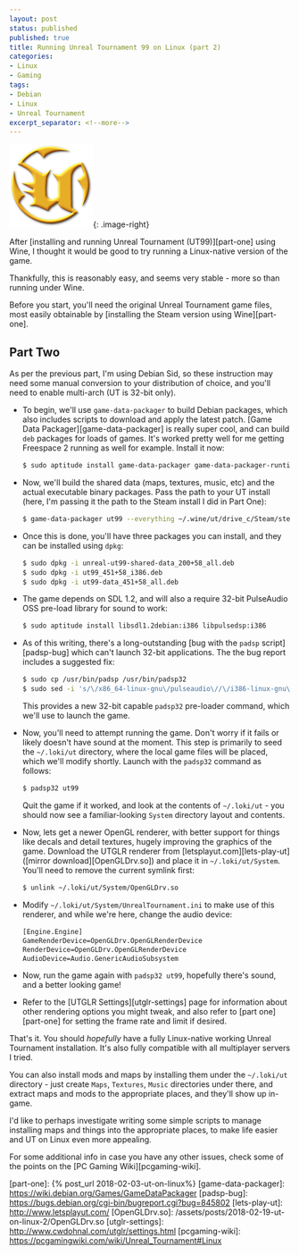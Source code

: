 ```yaml
---
layout: post
status: published
published: true
title: Running Unreal Tournament 99 on Linux (part 2)
categories:
- Linux
- Gaming
tags:
- Debian
- Linux
- Unreal Tournament
excerpt_separator: <!--more-->
---
```


![](/assets/posts/2018-02-03-ut-on-linux/ut-logo.png){: .image-right}

After [installing and running Unreal Tournament (UT99)][part-one] using Wine,
I thought it would be good to try running a Linux-native version of the game.

Thankfully, this is reasonably easy, and seems very stable - more so than 
running under Wine.

Before you start, you'll need the original Unreal Tournament game files, most 
easily obtainable by [installing the Steam version using Wine][part-one].

<!--more-->

## Part Two

As per the previous part, I'm using Debian Sid, so these instruction may need
some manual conversion to your distribution of choice, and you'll need to 
enable multi-arch (UT is 32-bit only).

- To begin, we'll use `game-data-packager` to build Debian packages, which also
  includes scripts to download and apply the latest patch. 
  [Game Data Packager][game-data-packager] is really super cool, and can build
  `deb` packages for loads of games. It's worked pretty well for me getting
  Freespace 2 running as well for example. Install it now:

  ```bash
  $ sudo aptitude install game-data-packager game-data-packager-runtime 
  ```
- Now, we'll build the shared data (maps, textures, music, etc) and the actual
  executable binary packages. Pass the path to your UT install (here, I'm
  passing it the path to the Steam install I did in Part One):

  ```bash
  $ game-data-packager ut99 --everything ~/.wine/ut/drive_c/Steam/steamapps/common/Unreal\ Torunament/ --binary-executables
  ```
- Once this is done, you'll have three packages you can install, and they can 
  be installed using `dpkg`:

  ```bash
  $ sudo dpkg -i unreal-ut99-shared-data_200+58_all.deb
  $ sudo dpkg -i ut99_451+58_i386.deb
  $ sudo dpkg -i ut99-data_451+58_all.deb
  ```
- The game depends on SDL 1.2, and will also a require 32-bit PulseAudio OSS 
  pre-load library for sound to work:
  ```bash
  $ sudo aptitude install libsdl1.2debian:i386 libpulsedsp:i386
  ```
- As of this writing, there's a long-outstanding 
  [bug with the `padsp` script][padsp-bug] which can't launch 32-bit 
  applications. The the bug report includes a suggested fix:

  ```bash
  $ sudo cp /usr/bin/padsp /usr/bin/padsp32
  $ sudo sed -i 's/\/x86_64-linux-gnu\/pulseaudio\//\/i386-linux-gnu\/pulseaudio\//g' /usr/bin/padsp32
  ```
  This provides a new 32-bit capable `padsp32` pre-loader command, which we'll
  use to launch the game.  
- Now, you'll need to attempt running the game. Don't worry if it fails or 
  likely doesn't have sound at the moment. This step is primarily to seed the
  `~/.loki/ut` directory, where the local game files will be placed, which 
  we'll modify shortly. Launch with the `padsp32` command as follows:
  
  ```bash
  $ padsp32 ut99
  ```
  Quit the game if it worked, and look at the contents of `~/.loki/ut` - you
  should now see a familiar-looking `System` directory layout and contents.
- Now, lets get a newer OpenGL renderer, with better support for things like 
  decals and detail textures, hugely improving the graphics of the game. 
  Download the UTGLR renderer from [letsplayut.com][lets-play-ut] 
  ([mirror download][OpenGLDrv.so]) and place it in `~/.loki/ut/System`. You'll
  need to remove the current symlink first:
  ```bash
  $ unlink ~/.loki/ut/System/OpenGLDrv.so
  ```
- Modify `~/.loki/ut/System/UnrealTournament.ini` to make use of this renderer,
  and while we're here, change the audio device:
	```properties
  [Engine.Engine]
  GameRenderDevice=OpenGLDrv.OpenGLRenderDevice
  RenderDevice=OpenGLDrv.OpenGLRenderDevice
  AudioDevice=Audio.GenericAudioSubsystem
  ```
- Now, run the game again with `padsp32 ut99`, hopefully there's sound, and a
  better looking game!
- Refer to the [UTGLR Settings][utglr-settings] page for information about 
  other rendering options you might tweak, and also refer to 
  [part one][part-one] for setting the frame rate and limit if desired.

That's it. You should _hopefully_ have a fully Linux-native working Unreal 
Tournament installation. It's also fully compatible with all multiplayer 
servers I tried. 

You can also install mods and maps by installing them under the `~/.loki/ut`
directory - just create `Maps`, `Textures`, `Music` directories under there, 
and extract maps and mods to the appropriate places, and they'll show up 
in-game.

I'd like to perhaps investigate writing some simple scripts to manage 
installing maps and things into the appropriate places, to make life easier
and UT on Linux even more appealing.

For some additional info in case you have any other issues, check some of the
points on the [PC Gaming Wiki][pcgaming-wiki].


[part-one]: {% post_url 2018-02-03-ut-on-linux%}
[game-data-packager]: https://wiki.debian.org/Games/GameDataPackager
[padsp-bug]: https://bugs.debian.org/cgi-bin/bugreport.cgi?bug=845802
[lets-play-ut]: http://www.letsplayut.com/
[OpenGLDrv.so]: /assets/posts/2018-02-19-ut-on-linux-2/OpenGLDrv.so
[utglr-settings]: http://www.cwdohnal.com/utglr/settings.html
[pcgaming-wiki]: https://pcgamingwiki.com/wiki/Unreal_Tournament#Linux
